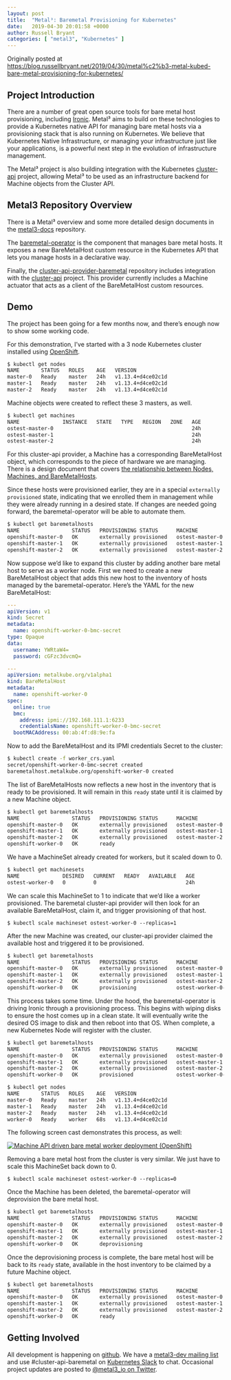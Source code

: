 ```yaml
---
layout: post
title:  "Metal³: Baremetal Provisioning for Kubernetes"
date:   2019-04-30 20:01:58 +0000
author: Russell Bryant
categories: [ "metal3", "Kubernetes" ]
---
```

Originally posted at <https://blog.russellbryant.net/2019/04/30/metal%c2%b3-metal-kubed-bare-metal-provisioning-for-kubernetes/>

## Project Introduction

There are a number of great open source tools for bare metal host provisioning, including [Ironic](https://docs.openstack.org/ironic/latest/install/refarch/common.html). Metal³ aims to build on these technologies to provide a Kubernetes native API for managing bare metal hosts via a provisioning stack that is also running on Kubernetes. We believe that Kubernetes Native Infrastructure, or managing your infrastructure just like your applications, is a powerful next step in the evolution of infrastructure management.

The Metal³ project is also building integration with the Kubernetes [cluster-api](https://github.com/kubernetes-sigs/cluster-api) project, allowing Metal³ to be used as an infrastructure backend for Machine objects from the Cluster API.

## Metal3 Repository Overview

There is a Metal³ overview and some more detailed design documents in the [metal3-docs](https://github.com/metal3-io/metal3-docs) repository.

The [baremetal-operator](https://github.com/metal3-io/baremetal-operator) is the component that manages bare metal hosts. It exposes a new BareMetalHost custom resource in the Kubernetes API that lets you manage hosts in a declarative way.

Finally, the [cluster-api-provider-baremetal](https://github.com/metal3-io/cluster-api-provider-baremetal) repository includes integration with the [cluster-api](https://github.com/kubernetes-sigs/cluster-api) project. This provider currently includes a Machine actuator that acts as a client of the BareMetalHost custom resources.

## Demo

The project has been going for a few months now, and there’s enough now to show some working code.

For this demonstration, I’ve started with a 3 node Kubernetes cluster installed using [OpenShift](https://www.openshift.com/).

~~~sh
$ kubectl get nodes
NAME       STATUS   ROLES    AGE   VERSION
master-0   Ready    master   24h   v1.13.4+d4ce02c1d
master-1   Ready    master   24h   v1.13.4+d4ce02c1d
master-2   Ready    master   24h   v1.13.4+d4ce02c1d
~~~

Machine objects were created to reflect these 3 masters, as well.

~~~sh
$ kubectl get machines
NAME              INSTANCE   STATE   TYPE   REGION   ZONE   AGE
ostest-master-0                                             24h
ostest-master-1                                             24h
ostest-master-2                                             24h
~~~

For this cluster-api provider, a Machine has a corresponding BareMetalHost object, which corresponds to the piece of hardware we are managing. There is a design document that covers [the relationship between Nodes, Machines, and BareMetalHosts](https://github.com/metal3-io/metal3-docs/blob/master/design/nodes-machines-and-hosts.md).

Since these hosts were provisioned earlier, they are in a special `externally provisioned` state, indicating that we enrolled them in management while they were already running in a desired state. If changes are needed going forward, the baremetal-operator will be able to automate them.

~~~sh
$ kubectl get baremetalhosts
NAME                 STATUS   PROVISIONING STATUS      MACHINE           BMC                         HARDWARE PROFILE   ONLINE   ERROR
openshift-master-0   OK       externally provisioned   ostest-master-0   ipmi://192.168.111.1:6230                      true     
openshift-master-1   OK       externally provisioned   ostest-master-1   ipmi://192.168.111.1:6231                      true     
openshift-master-2   OK       externally provisioned   ostest-master-2   ipmi://192.168.111.1:6232                      true
~~~

Now suppose we’d like to expand this cluster by adding another bare metal host to serve as a worker node. First we need to create a new BareMetalHost object that adds this new host to the inventory of hosts managed by the baremetal-operator. Here’s the YAML for the new BareMetalHost:

~~~yaml
---
apiVersion: v1
kind: Secret
metadata:
  name: openshift-worker-0-bmc-secret
type: Opaque
data:
  username: YWRtaW4=
  password: cGFzc3dvcmQ=

---
apiVersion: metalkube.org/v1alpha1
kind: BareMetalHost
metadata:
  name: openshift-worker-0
spec:
  online: true
  bmc:
    address: ipmi://192.168.111.1:6233
    credentialsName: openshift-worker-0-bmc-secret
  bootMACAddress: 00:ab:4f:d8:9e:fa
~~~

Now to add the BareMetalHost and its IPMI credentials Secret to the cluster:

~~~sh
$ kubectl create -f worker_crs.yaml 
secret/openshift-worker-0-bmc-secret created
baremetalhost.metalkube.org/openshift-worker-0 created
~~~

The list of BareMetalHosts now reflects a new host in the inventory that is ready to be provisioned. It will remain in this `ready` state until it is claimed by a new Machine object.

~~~sh
$ kubectl get baremetalhosts
NAME                 STATUS   PROVISIONING STATUS      MACHINE           BMC                         HARDWARE PROFILE   ONLINE   ERROR
openshift-master-0   OK       externally provisioned   ostest-master-0   ipmi://192.168.111.1:6230                      true     
openshift-master-1   OK       externally provisioned   ostest-master-1   ipmi://192.168.111.1:6231                      true     
openshift-master-2   OK       externally provisioned   ostest-master-2   ipmi://192.168.111.1:6232                      true     
openshift-worker-0   OK       ready                                      ipmi://192.168.111.1:6233   unknown            true
~~~

We have a MachineSet already created for workers, but it scaled down to 0.

~~~sh
$ kubectl get machinesets
NAME              DESIRED   CURRENT   READY   AVAILABLE   AGE
ostest-worker-0   0         0                             24h
~~~

We can scale this MachineSet to 1 to indicate that we’d like a worker provisioned. The baremetal cluster-api provider will then look for an available BareMetalHost, claim it, and trigger provisioning of that host.

`$ kubectl scale machineset ostest-worker-0 --replicas=1`

After the new Machine was created, our cluster-api provider claimed the available host and triggered it to be provisioned.

~~~sh
$ kubectl get baremetalhosts
NAME                 STATUS   PROVISIONING STATUS      MACHINE                 BMC                         HARDWARE PROFILE   ONLINE   ERROR
openshift-master-0   OK       externally provisioned   ostest-master-0         ipmi://192.168.111.1:6230                      true     
openshift-master-1   OK       externally provisioned   ostest-master-1         ipmi://192.168.111.1:6231                      true     
openshift-master-2   OK       externally provisioned   ostest-master-2         ipmi://192.168.111.1:6232                      true     
openshift-worker-0   OK       provisioning             ostest-worker-0-jmhtc   ipmi://192.168.111.1:6233   unknown            true
~~~

This process takes some time. Under the hood, the baremetal-operator is driving Ironic through a provisioning process. This begins with wiping disks to ensure the host comes up in a clean state. It will eventually write the desired OS image to disk and then reboot into that OS. When complete, a new Kubernetes Node will register with the cluster.

~~~sh
$ kubectl get baremetalhosts
NAME                 STATUS   PROVISIONING STATUS      MACHINE                 BMC                         HARDWARE PROFILE   ONLINE   ERROR
openshift-master-0   OK       externally provisioned   ostest-master-0         ipmi://192.168.111.1:6230                      true     
openshift-master-1   OK       externally provisioned   ostest-master-1         ipmi://192.168.111.1:6231                      true     
openshift-master-2   OK       externally provisioned   ostest-master-2         ipmi://192.168.111.1:6232                      true     
openshift-worker-0   OK       provisioned              ostest-worker-0-jmhtc   ipmi://192.168.111.1:6233   unknown            true     

$ kubectl get nodes
NAME       STATUS   ROLES    AGE   VERSION
master-0   Ready    master   24h   v1.13.4+d4ce02c1d
master-1   Ready    master   24h   v1.13.4+d4ce02c1d
master-2   Ready    master   24h   v1.13.4+d4ce02c1d
worker-0   Ready    worker   68s   v1.13.4+d4ce02c1d
~~~

The following screen cast demonstrates this process, as well:

[![Machine API driven bare metal worker deployment (OpenShift)](https://asciinema.org/a/c1qITPktXyIIHvzDUket3buwQ.svg)](https://asciinema.org/a/c1qITPktXyIIHvzDUket3buwQ)

Removing a bare metal host from the cluster is very similar. We just have to scale this MachineSet back down to 0.

`$ kubectl scale machineset ostest-worker-0 --replicas=0`

Once the Machine has been deleted, the baremetal-operator will deprovision the bare metal host.

~~~sh
$ kubectl get baremetalhosts
NAME                 STATUS   PROVISIONING STATUS      MACHINE           BMC                         HARDWARE PROFILE   ONLINE   ERROR
openshift-master-0   OK       externally provisioned   ostest-master-0   ipmi://192.168.111.1:6230                      true     
openshift-master-1   OK       externally provisioned   ostest-master-1   ipmi://192.168.111.1:6231                      true     
openshift-master-2   OK       externally provisioned   ostest-master-2   ipmi://192.168.111.1:6232                      true     
openshift-worker-0   OK       deprovisioning                             ipmi://192.168.111.1:6233   unknown            false
~~~

Once the deprovisioning process is complete, the bare metal host will be back to its `ready` state, available in the host inventory to be claimed by a future Machine object.

~~~sh
$ kubectl get baremetalhosts
NAME                 STATUS   PROVISIONING STATUS      MACHINE           BMC                         HARDWARE PROFILE   ONLINE   ERROR
openshift-master-0   OK       externally provisioned   ostest-master-0   ipmi://192.168.111.1:6230                      true     
openshift-master-1   OK       externally provisioned   ostest-master-1   ipmi://192.168.111.1:6231                      true     
openshift-master-2   OK       externally provisioned   ostest-master-2   ipmi://192.168.111.1:6232                      true     
openshift-worker-0   OK       ready                                      ipmi://192.168.111.1:6233   unknown            false
~~~

## Getting Involved

All development is happening on [github](https://github.com/metal3-io). We have a [metal3-dev mailing list](https://groups.google.com/forum/#!forum/metal3-dev) and use #cluster-api-baremetal on [Kubernetes Slack](https://slack.k8s.io/) to chat. Occasional project updates are posted to [@metal3_io on Twitter](https://twitter.com/metal3_io).
